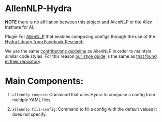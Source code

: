 # AllenNLP-Hydra

**NOTE** there is no affiliation between this project and AllenNLP or the Allen 
Institute for AI. 

Plugin For [AllenNLP](https://github.com/allenai/allennlp) that enables 
composing configs through the use of the 
[Hydra Library from Facebook Research](https://github.com/facebookresearch/hydra).

We use the same 
[contributions guideline](https://github.com/gabeorlanski/allennlp-hydra/blob/master/CONTRIBUTING.md) 
as AllenNLP in order to maintain similar code styles. For this reason [our style 
guide](https://github.com/gabeorlanski/allennlp-hydra/blob/master/STYLE.md) is 
the same as [that found in their repository](https://github.com/allenai/allennlp/blob/main/STYLE.md).


# Main Components:

1. `allennlp compose`: Command that uses Hydra to compose a config from multiple 
YAML files. 

2. `allennlp fill-config`: Command to fill a config with the default values it 
does not specify.